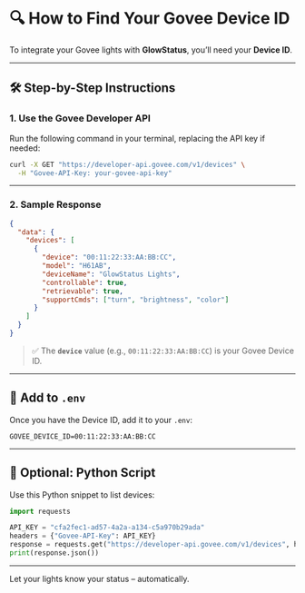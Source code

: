 # 🔍 How to Find Your Govee Device ID

To integrate your Govee lights with **GlowStatus**, you’ll need your **Device ID**.

---

## 🛠️ Step-by-Step Instructions

### 1. Use the Govee Developer API

Run the following command in your terminal, replacing the API key if needed:

```bash
curl -X GET "https://developer-api.govee.com/v1/devices" \
  -H "Govee-API-Key: your-govee-api-key"
```

---

### 2. Sample Response

```json
{
  "data": {
    "devices": [
      {
        "device": "00:11:22:33:AA:BB:CC",
        "model": "H61AB",
        "deviceName": "GlowStatus Lights",
        "controllable": true,
        "retrievable": true,
        "supportCmds": ["turn", "brightness", "color"]
      }
    ]
  }
}
```

> ✅ The **`device`** value (e.g., `00:11:22:33:AA:BB:CC`) is your Govee Device ID.

---

## 🔐 Add to `.env`

Once you have the Device ID, add it to your `.env`:

```env
GOVEE_DEVICE_ID=00:11:22:33:AA:BB:CC
```

---

## 🧪 Optional: Python Script

Use this Python snippet to list devices:

```python
import requests

API_KEY = "cfa2fec1-ad57-4a2a-a134-c5a970b29ada"
headers = {"Govee-API-Key": API_KEY}
response = requests.get("https://developer-api.govee.com/v1/devices", headers=headers)
print(response.json())
```

---

Let your lights know your status – automatically.
